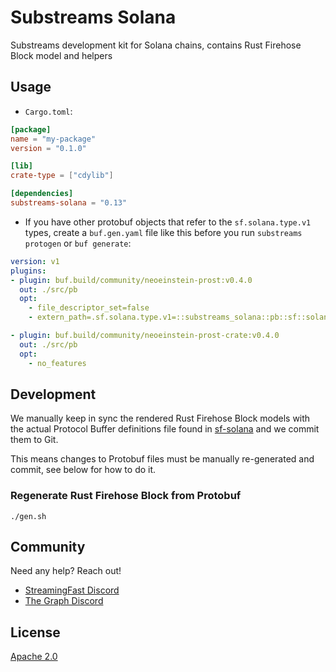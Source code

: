 # Substreams Solana

Substreams development kit for Solana chains, contains Rust Firehose Block model and helpers

## Usage

* `Cargo.toml`:

```toml
[package]
name = "my-package"
version = "0.1.0"

[lib]
crate-type = ["cdylib"]

[dependencies]
substreams-solana = "0.13"
```

* If you have other protobuf objects that refer to the `sf.solana.type.v1` types, create a `buf.gen.yaml` file like this before you run `substreams protogen` or `buf generate`:

```yaml
version: v1
plugins:
- plugin: buf.build/community/neoeinstein-prost:v0.4.0
  out: ./src/pb
  opt:
    - file_descriptor_set=false
    - extern_path=.sf.solana.type.v1=::substreams_solana::pb::sf::solana::type::v1

- plugin: buf.build/community/neoeinstein-prost-crate:v0.4.0
  out: ./src/pb
  opt:
    - no_features
```

## Development

We manually keep in sync the rendered Rust Firehose Block models with the actual Protocol Buffer definitions file found in [sf-solana](https://github.com/streamingfast/sf-solana/tree/develop/proto) and we commit them to Git.

This means changes to Protobuf files must be manually re-generated and commit, see below for how to do it.

### Regenerate Rust Firehose Block from Protobuf

```
./gen.sh
```

## Community

Need any help? Reach out!

* [StreamingFast Discord](https://discord.gg/jZwqxJAvRs)
* [The Graph Discord](https://discord.gg/vtvv7FP)

## License

[Apache 2.0](LICENSE)
